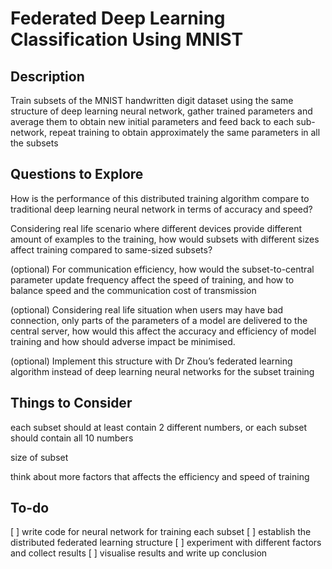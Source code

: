 # Federated Deep Learning Classification Using MNIST


## Description
Train subsets of the MNIST handwritten digit dataset using the same structure of deep learning neural network, gather trained parameters and average them to obtain new initial parameters and feed back to each sub-network, repeat training to obtain approximately the same parameters in all the subsets


## Questions to Explore
How is the performance of this distributed training algorithm compare to traditional deep learning neural network in terms of accuracy and speed?


Considering real life scenario where different devices provide different amount of examples to the training, how would subsets with different sizes affect training compared to same-sized subsets?


(optional) For communication efficiency, how would the subset-to-central parameter update frequency affect the speed of training, and how to balance speed and the communication cost of transmission


(optional) Considering real life situation when users may have bad connection, only parts of the parameters of a model are delivered to the central server, how would this affect the accuracy and efficiency of model training and how should adverse impact be minimised.


(optional) Implement this structure with Dr Zhou’s federated learning algorithm instead of deep learning neural networks for the subset training


## Things to Consider


each subset should at least contain 2 different numbers, or each subset should contain all 10 numbers


size of subset


think about more factors that affects the efficiency and speed of training


## To-do
[ ] write code for neural network for training each subset
[ ] establish the distributed federated learning structure
[ ] experiment with different factors and collect results
[ ] visualise results and write up conclusion
